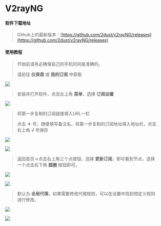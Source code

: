 # V2rayNG

#### 软件下载地址

> Github上的最新版本：[https://github.com/2dust/v2rayNG/releases​](https://github.com/2dust/v2rayNG/releases)

#### 使用教程

> 开始前请务必确保自己的手机时间是准确的。
>
> 请前往 **仪表盘** 或 **我的订阅** 中获取

![](https://1mgy.com/rj/dy.jpg)

> 安装并打开软件，点击左上角 **菜单**，选择 **订阅设置**

![](https://1mgy.com/rj/android/v2/1.jpg)

> 将第一步复制的订阅链接填入URL一栏
>
> 点击 **＋** 号，随便填写备注名，将第一步复制的订阅地址填入地址栏，点击右上角 **√** 号保存

![](https://1mgy.com/rj/android/v2/2.jpg)

![](https://1mgy.com/rj/android/v2/3.jpg)

> 返回首页->点击右上角三个点按钮，选择 **更新订阅**，即可看到节点，选择一个点击右下角 **圆圈** 按钮即可。

![](https://1mgy.com/rj/android/v2/4.jpg)

![](https://1mgy.com/rj/android/v2/5.jpg)

> 默认为 **全局代理**，如果需要修改代理规则，可以在设置中找到预定义规则进行修改。

![](https://1mgy.com/rj/android/v2/6.jpg)

![](https://1mgy.com/rj/android/v2/7.jpg)
